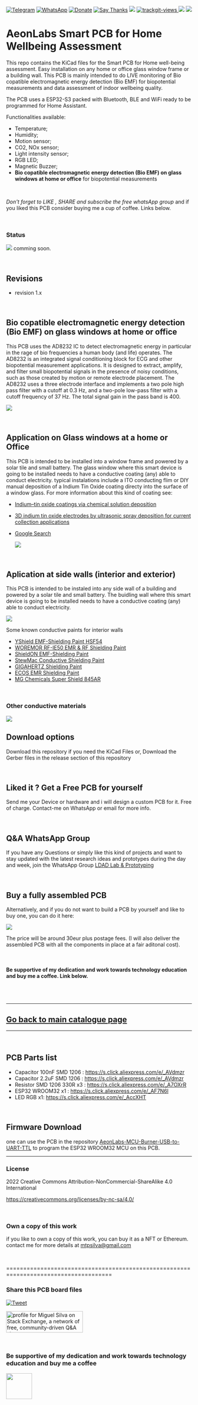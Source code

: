 [![Telegram](https://img.shields.io/badge/join-telegram-blue.svg?style=for-the-badge)](https://t.me/+W4rVVa0_VLEzYmI0)
 [![WhatsApp](https://img.shields.io/badge/join-whatsapp-green.svg?style=for-the-badge)](https://chat.whatsapp.com/FkNC7u83kuy2QRA5sqjBVg) 
 [![Donate](https://img.shields.io/badge/donate-$-brown.svg?style=for-the-badge)](http://paypal.me/mtpsilva)
 [![Say Thanks](https://img.shields.io/badge/Say%20Thanks-!-yellow.svg?style=for-the-badge)](https://saythanks.io/to/mtpsilva)
![](https://img.shields.io/github/last-commit/aeonSolutions/AeonLabs-Smart-PCB-for-Home-wellbeing-assessment)
<a href="https://trackgit.com">
<img src="https://us-central1-trackgit-analytics.cloudfunctions.net/token/ping/l9sivhsnwk9qr3uuwl9s" alt="trackgit-views" />
</a>
![](https://views.whatilearened.today/views/github/aeonSolutions/AeonLabs-Smart-PCB-for-Home-wellbeing-assessment.svg)
![](https://img.shields.io/github/downloads/aeonSolutions/AeonLabs-Smart-PCB-for-Home-wellbeing-assessment/total)

# AeonLabs Smart PCB for Home Wellbeing Assessment
This repo contains the KiCad files for the Smart PCB for Home well-being assessment. Easy installation on any home or office glass window frame or a building wall. This PCB is mainly intended to do LIVE monitoring of Bio copatible electromagnetic energy detection (Bio EMF)  for biopotential measurements and data assessment of indoor wellbeing quality.  

The PCB uses a ESP32-S3 packed with Bluetooth, BLE and WiFi ready to be programmed for Home Assistant.  

Functionalities available: 

* Temperature;
* Humidity;
* Motion sensor;
* CO2, NOx sensor;
* Light intensity sensor;
* RGB LED;
* Magnetic Buzzer;
* **Bio copatible electromagnetic energy detection (Bio EMF) on glass windows at home or office** for biopotential measurements
  
<br>

*Don't forget to LIKE , SHARE and subscribe the free whatsApp group* and if you liked this PCB consider buying me a cup of coffee. Links below.

  
<br>

### Status
![](https://github.com/aeonSolutions/AeonLabs-Home-Automation-Smart-Coffee-MAchine-Addon/blob/main/designs/working_red.png)  comming soon.
  
<br>

## Revisions
- revision 1.x
  
<br>

## Bio copatible electromagnetic energy detection (Bio EMF) on glass windows at home or office
This PCB uses the AD8232 IC to detect electromagnetic energy in particular in the rage of bio frequencies a human body (and life) operates. The AD8232 is an integrated signal conditioning block for ECG and other biopotential measurement applications. It is designed to extract, amplify, and filter small biopotential signals in the presence of noisy conditions, such as those created by motion or remote electrode placement. The AD8232 uses a three electrode interface and implements a two pole high pass filter with a cutoff at 0.3 Hz, and a two-pole low-pass filter with a cutoff frequency of 37 Hz. The total signal gain in the pass band is 400.
  
  ![](https://github.com/aeonSolutions/AeonLabs-Smart-PCB-for-Home-wellbeing-assessment/blob/main/ITOglass.png)
  
<br>

## Application on Glass windows at a home or Office
This PCB is intended to be installed into a window frame and powered by a solar tile and small battery. 
The glass window where this smart device is going to be installed needs to have a conductive coating (any) able to conduct electricity. typical instalations include a ITO conducting flim or DIY manual deposition of a Indium Tin Oxide coating directy into the surface of a window glass. For more information about this kind of coating see:
- [Indium–tin oxide coatings via chemical solution deposition](https://www.sciencedirect.com/science/article/pii/S0040609001010355)
- [3D indium tin oxide electrodes by ultrasonic spray deposition for current collection applications](https://documentserver.uhasselt.be/bitstream/1942/24191/2/3D%20ITO.pdf)
- [Google Search](https://www.google.com/search?q=how+to+coat+Indium+Tin+Oxide+coating&newwindow=1&client=opera&hs=YNl&sxsrf=ALiCzsZfq7i8afkfdW12YNC3LsOIarazfQ%3A1666953136011&ei=sK9bY9Ukh9ySBfGnv7AB&ved=0ahUKEwjVvJ2s3IL7AhUHrqQKHfHTDxYQ4dUDCA4&uact=5&oq=how+to+coat+Indium+Tin+Oxide+coating&gs_lp=Egdnd3Mtd2l6uAED-AEBMgcQABgeGKIEMgUQABiiBDIFEAAYogQyBRAAGKIEMgUQABiiBMICChAAGEcY1gQYsAOQBghI4y1Qnx1Y_ylwAngByAEAkAEBmAH_AaABxAyqAQYwLjExLjHiAwQgTRgB4gMEIEEYAOIDBCBGGACIBgE&sclient=gws-wiz)
  
  [![](https://github.com/aeonSolutions/AeonLabs-Smart-PCB-for-Home-wellbeing-assessment/blob/main/ito_adafruit.png)](https://youtu.be/mHKuA5OZdmU)
  
<br>

## Aplication at side walls (interior and exterior)
This PCB is intended to be instaled into any side wall of a building and powered by a solar tile and small battery. The buidling wall where this smart device is going to be installed needs to have a conductive coating (any) able to conduct electricity.

![](https://github.com/aeonSolutions/AeonLabs-Smart-PCB-for-Home-wellbeing-assessment/blob/main/7-Best-EMF-Shielding-Paints.jpg)

Some known conductive paints for interior walls
- [ YShield EMF-Shielding Paint HSF54]()
- [ WOREMOR RF-IE50 EMR & RF Shielding Paint](https://www.amazon.fr/dp/B073C4F2NY/ref=as_li_ss_tl?language=en_US&linkCode=gs2&linkId=c3ad933b28408dcac3eb2fe46142790b&tag=digitalcare0d-21)
- [ShieldON EMF-Shielding Paint]()
- [StewMac Conductive Shielding Paint](https://www.amazon.fr/dp/B01HUD0JEG/ref=as_li_ss_tl?language=en_US&linkCode=gs2&linkId=96e9e9c0d5f22df15a566c0d0f276f68&tag=digitalcare0d-21)
- [GIGAHERTZ Shielding Paint](https://gigahertz-solutions.com/Shielding)
- [ECOS EMR Shielding Paint](https://ecospaints.net/EMR-Shielding-Paint)
- [MG Chemicals Super Shield 845AR]()
 
<br>

### Other conductive materials

[![](https://github.com/aeonSolutions/AeonLabs-Smart-PCB-for-Home-wellbeing-assessment/blob/main/innovative_conductive_materials.png)](https://youtu.be/hXAfyW_qQek)

## Download options
Download this repository if you need the KiCad Files or, Download the Gerber files in the release section of this repository
  
<br>

## Liked it ? Get a Free PCB for yourself
Send me your Device or hardware and i will design a custom PCB for it. Free of charge. Contact-me on WhatsApp or email for more info. 

  
<br>

## Q&A WhatsApp Group
If you have any Questions or simply  like this kind of projects and want to stay updated with the latest research ideas and prototypes during the day and week, join the WhatsApp Group
[LDAD Lab & Prototyping](https://chat.whatsapp.com/FkNC7u83kuy2QRA5sqjBVg)
  
<br>

## Buy a fully assembled PCB
Alternatively, and if you do not want to build a PCB by yourself and like to buy one, you can do it here:

[![](https://github.com/aeonSolutions/PCB-Prototyping-Catalogue/blob/main/tindie_sell.png)](https://www.tindie.com/stores/aeonlabs/)

The price will be around 30eur plus postage fees.
(I will also deliver the assembled PCB with all the components in place at a fair aditonal cost).
  
<br>

#### Be supportive of my dedication and work towards technology education and buy me a coffee. Link below.

<br>
<br>

________________________________________________________________________________________________________________
## [Go back to main catalogue page](https://github.com/aeonSolutions/PCB-Prototyping-Catalogue)
________________________________________________________________________________________________________________

  
<br>

## PCB Parts list
- Capacitor 100nF SMD 1206 : https://s.click.aliexpress.com/e/_AVdmzr
- Capacitor 2.2uF SMD 1206 : https://s.click.aliexpress.com/e/_AVdmzr
- Resistor SMD 1206 330R x3 : https://s.click.aliexpress.com/e/_A7OXrR
- ESP32 WROOM32 x1 : https://s.click.aliexpress.com/e/_AF7N6l
- LED RGB x1: https://s.click.aliexpress.com/e/_AccXHT

  
<br>

## Firmware Download 
one can use the PCB in the repository [AeonLabs-MCU-Burner-USB-to-UART-TTL](https://github.com/aeonSolutions/AeonLabs-MCU-Burner-USB-to-UART-TTL) to program the ESP32 WROOM32 MCU on this PCB.


______________________________________________________________________________________________________________________________

### License
2022 Creative Commons Attribution-NonCommercial-ShareAlike 4.0 International

https://creativecommons.org/licenses/by-nc-sa/4.0/
  
<br>

### Own a copy of this work
if you like to own a copy of this work, you can buy it as a NFT or Ethereum. contact me for more details at mtpsilva@gmail.com
  
<br>

=====================================================================================
### Share this PCB board files
[![Tweet](https://img.shields.io/twitter/url/http/shields.io.svg?style=social)](https://twitter.com/intent/tweet?original_referer=https%3A%2F%2Fjitpack.io%2F&ref_src=twsrc%5Etfw&text=Version%201.0%20of%20![](https://github.com/aeonSolutions/AeonLabs-Home-Automation-Smart-Coffee-MAchine-Addon/blob/main/designs/pcb_back.png)%20is%20now%20available%20on%20&tw_p=tweetbutton&url=http%3A%2F%2Fgithub.com%2FaeonSolutions%2F![](https://github.com/aeonSolutions/AeonLabs-Home-Automation-Smart-Coffee-MAchine-Addon/blob/main/designs/pcb_back.png))

<a href="https://stackexchange.com/users/18907312/miguel-silva"><img src="https://stackexchange.com/users/flair/18907312.png" width="208" height="58" alt="profile for Miguel Silva on Stack Exchange, a network of free, community-driven Q&amp;A sites" title="profile for Miguel Silva on Stack Exchange, a network of free, community-driven Q&amp;A sites" /></a>
  
<br>

### Be supportive of my dedication and work towards technology education and buy me a coffee

[<img src="https://cdn.buymeacoffee.com/buttons/v2/default-yellow.png" data-canonical-src="https://cdn.buymeacoffee.com/buttons/v2/default-yellow.png" height="70" />](https://www.buymeacoffee.com/migueltomas)


